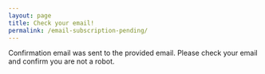 ```yaml
---
layout: page
title: Check your email!
permalink: /email-subscription-pending/
---
```


Confirmation email was sent to the provided email. Please check your email and confirm you are not a robot.